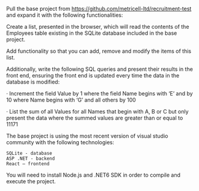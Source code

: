 ﻿Pull the base project from https://github.com/metricell-ltd/recruitment-test and expand it with the following functionalities:

 

Create a list, presented in the browser, which will read the contents of the Employees table existing in the SQLite database included in the base project.

 

Add functionality so that you can add, remove and modify the items of this list.

 

Additionally, write the following SQL queries and present their results in the front end, ensuring the front end is updated every time the data in the database is modified:

·         Increment the field Value by 1 where the field Name begins with ‘E’ and by 10 where Name begins with ‘G’ and all others by 100

·         List the sum of all Values for all Names that begin with A, B or C but only present the data where the summed values are greater than or equal to 11171

 

The base project is using the most recent version of visual studio community with the following technologies:

    SQLite - database
    ASP .NET - backend
    React – frontend

You will need to install Node.js and .NET6 SDK in order to compile and execute the project.